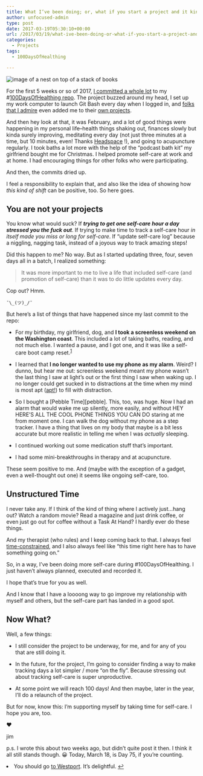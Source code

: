 ```yaml
---
title: What I’ve been doing; or, what if you start a project and it kinda takes off but doesn’t; or, what if it seems like you abandoned your own thing; or, integrating new practices; or, Day 36 to Day 64
author: unfocused-admin
type: post
date: 2017-03-19T05:30:10+00:00
url: /2017/03/19/what-ive-been-doing-or-what-if-you-start-a-project-and-it-kinda-takes-off-but-doesnt-or-what-if-it-seems-like-you-abandoned-your-own-thing-or-integrating-new-practices-or-day/
categories:
  - Projects
tags:
  - 100DaysOfHealthing

---
```

![image of a nest on top of a stack of books](nest.jpg)

For the first 5 weeks or so of 2017, [I committed a whole lot][1] to my #[100DaysOfHealthing repo][2]. The project buzzed around my head, I set up my work computer to launch Git Bash every day when I logged in, and [folks that I admire][3] even added me to their [own projects][4].

And then hey look at that, it was February, and a lot of good things were happening in my personal life&#8211;health things shaking out, finances slowly but kinda surely improving, meditating every day (not just three minutes at a time, but 10 minutes, even! Thanks [Headspace][5] !), and going to acupuncture regularly. I took baths a lot more with the help of the &#8220;podcast bath kit&#8221; my girlfriend bought me for Christmas. I helped promote self-care at work and at home. I had encouraging things for other folks who were participating.

And then, the commits dried up.

I feel a responsibility to explain that, and also like the idea of showing how _this kind of shift_ can be positive, too. So here goes.

## You are not your projects

You know what would suck? If **_trying to get one self-care hour a day stressed you the fuck out_**. If trying to make time to track a self-care hour _in itself made you miss or long for self-care_. If &#8220;update self-care log&#8221; because a niggling, nagging task, instead of a joyous way to track amazing steps!

Did this happen to me? No way. But as I started updating three, four, seven days all in a batch, I realized something:

> It was more important to me to live a life that included self-care (and promotion of self-care) than it was to do little updates every day.

Cop out? Hmm.

`¯\_(ツ)_/¯`

But here&#8217;s a list of things that have happened since my last commit to the repo:

  * For my birthday, my girlfriend, dog, and **I took a screenless weekend on the Washington coast**. This included a lot of taking baths, reading, and not much else. I wanted a pause, and I got one, and it was like a self-care boot camp reset.<sup id="fnref-32-1"><a href="#fn-32-1" class="jetpack-footnote">1</a></sup></p>
  * I learned that **I no longer wanted to use my phone as my alarm**. Weird? I dunno, but hear me out: screenless weekend meant my phone wasn&#8217;t the last thing I saw at light&#8217;s out or the first thing I saw when waking up. I no longer could get sucked in to distractions at the time when my mind is most apt ([apt!][6]) to fill with distraction.

  * So I bought a \[Pebble Time\]\[pebble\]. This, too, was huge. Now I had an alarm that would wake me up silently, more easily, and without HEY HERE&#8217;S ALL THE COOL PHONE THINGS YOU CAN DO staring at me from moment one. I can walk the dog without my phone as a step tracker. I have a thing that lives on my body that maybe is a bit less accurate but more realistic in telling me when I was _actually_ sleeping.

  * I continued working out some medication stuff that&#8217;s important.

  * I had some mini-breakthroughs in therapy and at acupuncture.

These seem positive to me. And (maybe with the exception of a gadget, even a well-thought out one) it seems like ongoing self-care, too.

## Unstructured Time

I never take any. If I think of the kind of thing where I actively just&#8230;hang out? Watch a random movie? Read a magazine and just drink coffee, or even just go out for coffee without a Task At Hand? I hardly ever do these things.

And my therapist (who rules) and I keep coming back to that. I always feel [time-constrained][7], and I also always feel like &#8220;this time right here has to have something going on.&#8221;

So, in a way, I&#8217;ve been doing more self-care during #100DaysOfHealthing. I just haven&#8217;t always planned, executed and recorded it.

I hope that&#8217;s true for you as well.

And I know that I have a loooong way to go improve my relationship with myself and others, but the self-care part has landed in a good spot.

## Now What?

Well, a few things:

  * I still consider the project to be underway, for me, and for any of you that are still doing it.</p>
  * In the future, for the project, I&#8217;m going to consider finding a way to make tracking days a lot simpler / more &#8220;on the fly&#8221;. Because stressing out about tracking self-care is super unproductive.

  * At some point we will reach 100 days! And then maybe, later in the year, I&#8217;ll do a relaunch of the project.

But for now, know this: I&#8217;m supporting myself by taking time for self-care. I hope you are, too.

❤️

jim

p.s. I wrote this about two weeks ago, but didn&#8217;t quite post it then. I think it all still stands though. 😀 Today, March 18, is Day 75, if you&#8217;re counting.

<li id="fn-32-1">
  You should go <a href="https://www.marinacottages.com/">to Westport</a>. It&#8217;s delightful.&#160;<a href="#fnref-32-1">&#8617;</a> </fn></footnotes>

 [1]: https://github.com/jwithington/100-days-of-healthing/graphs/commit-activity
 [2]: https://github.com/jwithington/100-days-of-healthing
 [3]: http://selfcare.tech/
 [4]: https://github.com/jenniferlynparsons/selfcaretech/pull/36
 [5]: https://www.headspace.com
 [6]: https://www.youtube.com/watch?v=3MpRt41tPoc
 [7]: http://5by5.tv/b2w/251
